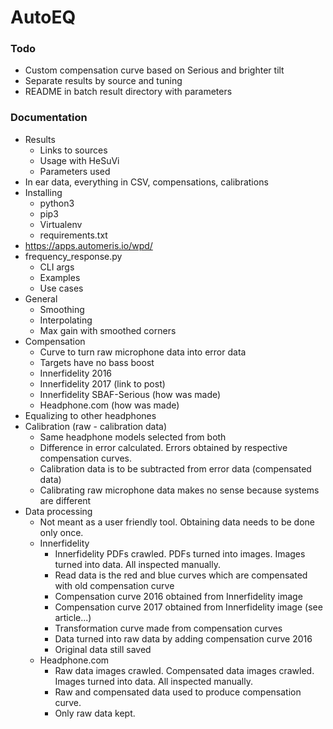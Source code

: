 # AutoEQ

### Todo
- Custom compensation curve based on Serious and brighter tilt
- Separate results by source and tuning
- README in batch result directory with parameters

### Documentation
  - Results
    - Links to sources
    - Usage with HeSuVi
    - Parameters used
  - In ear data, everything in CSV, compensations, calibrations
  - Installing
    - python3
    - pip3
    - Virtualenv
    - requirements.txt
  - https://apps.automeris.io/wpd/
  - frequency_response.py
    - CLI args
    - Examples
    - Use cases
  - General
    - Smoothing
    - Interpolating
    - Max gain with smoothed corners
  - Compensation
    - Curve to turn raw microphone data into error data
    - Targets have no bass boost
    - Innerfidelity 2016
    - Innerfidelity 2017 (link to post)
    - Innerfidelity SBAF-Serious (how was made)
    - Headphone.com (how was made)
  - Equalizing to other headphones
  - Calibration (raw - calibration data)
    - Same headphone models selected from both
    - Difference in error calculated. Errors obtained by respective compensation curves.
    - Calibration data is to be subtracted from error data (compensated data)
    - Calibrating raw microphone data makes no sense because systems are different
  - Data processing
    - Not meant as a user friendly tool. Obtaining data needs to be done only once.
    - Innerfidelity
      - Innerfidelity PDFs crawled. PDFs turned into images. Images turned into data. All inspected manually.
      - Read data is the red and blue curves which are compensated with old compensation curve
      - Compensation curve 2016 obtained from Innerfidelity image
      - Compensation curve 2017 obtained from Innerfidelity image (see article...)
      - Transformation curve made from compensation curves
      - Data turned into raw data by adding compensation curve 2016
      - Original data still saved
    - Headphone.com
      - Raw data images crawled. Compensated data images crawled. Images turned into data. All inspected manually.
      - Raw and compensated data used to produce compensation curve.
      - Only raw data kept.
